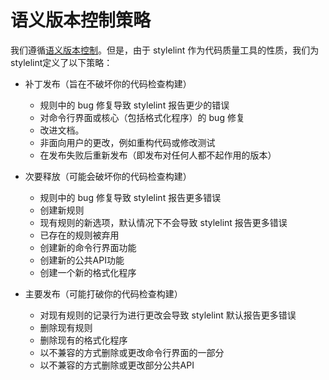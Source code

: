 # 语义版本控制策略

我们遵循[语义版本控制](http://semver.org)。但是，由于 stylelint 作为代码质量工具的性质，我们为stylelint定义了以下策略：

-   补丁发布（旨在不破坏你的代码检查构建）
    -   规则中的 bug 修复导致 stylelint 报告更少的错误
    -   对命令行界面或核心（包括格式化程序）的 bug 修复
    -   改进文档。
    -   非面向用户的更改，例如重构代码或修改测试
    -   在发布失败后重新发布（即发布对任何人都不起作用的版本）

-   次要释放（可能会破坏你的代码检查构建）
    -   规则中的 bug 修复导致 stylelint 报告更多错误
    -   创建新规则
    -   现有规则的新选项，默认情况下不会导致 stylelint 报告更多错误
    -   已存在的规则被弃用
    -   创建新的命令行界面功能
    -   创建新的公共API功能
    -   创建一个新的格式化程序

-   主要发布（可能打破你的代码检查构建）
    -   对现有规则的记录行为进行更改会导致 stylelint 默认报告更多错误
    -   删除现有规则
    -   删除现有的格式化程序
    -   以不兼容的方式删除或更改命令行界面的一部分
    -   以不兼容的方式删除或更改部分公共API
